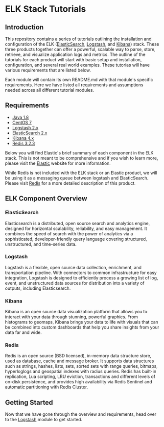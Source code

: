 # ELK Stack Tutorials

## Introduction

This repository contains a series of tutorials outlining the installation and configuration of the ELK
([ElasticSearch](https://www.elastic.co/products/elasticsearch), [Logstash](https://www.elastic.co/products/logstash), and
[Kibana](https://www.elastic.co/products/kibana)) stack. These three products together can offer a powerful, scalable way
to parse, store, retrieve, and visualize application logs and metrics. The outline of the tutorials for each product
will start with basic setup and installation, configuration, and several real world examples. These tutorias will have
various requirements that are listed below.

Each module will contain its own README.md with that module's specific requirements. Here we have listed all requirements
and assumptions needed across all different tutorial modules.

## Requirements
- [Java 1.8](http://www.oracle.com/technetwork/java/javase/overview/index.html)
- [CentOS 7](https://www.centos.org/download/)
- [Logstash 2.x](https://www.elastic.co/downloads/logstash)
- [ElasticSearch 2.x](https://www.elastic.co/downloads/elasticsearch)
- [Kibana 4.x](https://www.elastic.co/downloads/kibana)
- [Redis 3.2.3](http://redis.io/download)

Below you will find Elastic's brief summary of each component in the ELK stack. This is not meant to be comprehensive
and if you wish to learn more, please visit the [Elastic](https://www.elastic.co/) website for more information.

While Redis is not included with the ELK stack or an Elastic product, we will be using it as a messaging queue
between logstash and ElasticSearch. Please visit [Redis](http://redis.io/download) for a more detailed description
of this product.

## ELK Component Overview

### ElasticSearch

Elasticsearch is a distributed, open source search and analytics engine, designed for horizontal scalability,
reliability, and easy management. It combines the speed of search with the power of analytics via a sophisticated,
developer-friendly query language covering structured, unstructured, and time-series data.

### Logstash

Logstash is a flexible, open source data collection, enrichment, and transportation pipeline.
With connectors to common infrastructure for easy integration,
Logstash is designed to efficiently process a growing list of log, event, and unstructured data sources
for distribution into a variety of outputs, including Elasticsearch.

### Kibana

Kibana is an open source data visualization platform that allows you to interact with your data through
stunning, powerful graphics. From histograms to geomaps, Kibana brings your data to life with visuals that
can be combined into custom dashboards that help you share insights from your data far and wide.

### Redis

Redis is an open source (BSD licensed), in-memory data structure store, used as database, cache and
message broker. It supports data structures such as strings, hashes, lists, sets, sorted sets with
range queries, bitmaps, hyperloglogs and geospatial indexes with radius queries. Redis has built-in
replication, Lua scripting, LRU eviction, transactions and different levels of on-disk persistence,
and provides high availability via Redis Sentinel and automatic partitioning with Redis Cluster.


## Getting Started

Now that we have gone through the overview and requirements, head over to the [Logstash](logstash/README.md)
module to get started.

